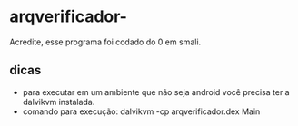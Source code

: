 # arqverificador-
<p>Acredite, esse programa foi codado do 0 em smali.</p>

<h2>dicas</h2>
<ul>
<li>para executar em um ambiente que não seja android você precisa ter a dalvikvm instalada.
<li>comando para execução: dalvikvm -cp arqverificador.dex Main
</ul>

